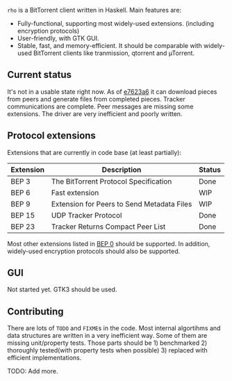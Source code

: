 `rho` is a BitTorrent client written in Haskell. Main features are:

- Fully-functional, supporting most widely-used extensions. (including encryption protocols)
- User-friendly, with GTK GUI.
- Stable, fast, and memory-efficient. It should be comparable with widely-used BitTorrent clients like tranmission, qtorrent and µTorrent.

## Current status

It's not in a usable state right now. As of [e7623a6](https://github.com/osa1/rho-torrent/commit/e7623a65b27d0de2da6c20fd599e21c85fe04009) it can download pieces from peers and generate files from completed pieces. Tracker communications are complete. Peer messages are missing some extensions. The driver are very inefficient and poorly written.

## Protocol extensions

Extensions that are currently in code base (at least partially):

| Extension | Description                                | Status |
|-----------|--------------------------------------------|--------|
| BEP 3     | The BitTorrent Protocol Specification      | Done   |
| BEP 6     | Fast extension                             | WIP    |
| BEP 9     | Extension for Peers to Send Metadata Files | WIP    |
| BEP 15    | UDP Tracker Protocol                       | Done   |
| BEP 23    | Tracker Returns Compact Peer List          | Done   |

Most other extensions listed in [BEP 0](http://bittorrent.org/beps/bep_0000.html) should be supported. In addition, widely-used encryption protocols should also be supported.

## GUI

Not started yet. GTK3 should be used.

## Contributing

There are lots of `TODO` and `FIXME`s in the code. Most internal algortihms and data structures are written in a very inefficient way. Some of them are missing unit/property tests. Those parts should be 1) benchmarked 2) thoroughly tested(with property tests when possible) 3) replaced with efficient implementations.

TODO: Add more.

